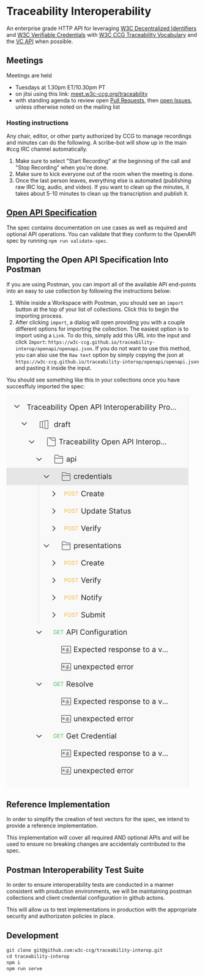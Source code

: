 # Traceability Interoperability

An enterprise grade HTTP API for leveraging [W3C Decentralized Identifiers](https://www.w3.org/TR/did-core/) and [W3C Verifiable Credentials](https://www.w3.org/TR/vc-data-model/) with [W3C CCG Traceability Vocabulary](https://w3c-ccg.github.io/traceability-vocab/) and the [VC API](https://w3c-ccg.github.io/vc-api/) when possible.

## Meetings

Meetings are held

- Tuesdays at 1.30pm ET/10.30pm PT
- on jitsi using this link: [meet.w3c-ccg.org/traceability](https://meet.w3c-ccg.org/traceability)
- with standing agenda to review open [Pull Requests](https://github.com/w3c-ccg/traceability-interop/pulls),
  then [open Issues](https://github.com/w3c-ccg/traceability-interop/issues), unless otherwise noted on the mailing list

### Hosting instructions

Any chair, editor, or other party authorized by CCG to manage recordings and
minutes can do the following. A scribe-bot will show up in the main #ccg IRC
channel automatically.

1. Make sure to select "Start Recording" at the beginning of the call and "Stop
   Recording" when you're done.
2. Make sure to kick everyone out of the room when the meeting is done.
3. Once the last person leaves, everything else is automated (publishing raw IRC
   log, audio, and video). If you want to clean up the minutes, it takes about
   5-10 minutes to clean up the transcription and publish it.

 
## [Open API Specification](https://w3c-ccg.github.io/traceability-interop/)

The spec contains documentation on use cases as well as required and optional API operations. You can validate that they conform to the OpenAPI spec by running `npm run validate-spec`.

## Importing the Open API Specification Into Postman

If you are using Postman, you can import all of the available API end-points into an easy to use collection by following the instructions below:

1. While inside a Workspace with Postman, you should see an `import` button at the top of your list of collections. Click this to begin the importing process.
2. After clicking `import`, a dialog will open providing you with a couple different options for importing the collection. The easiest option is to import using a `Link`. To do this, simply add this URL into the input and click `Import`: `https://w3c-ccg.github.io/traceability-interop/openapi/openapi.json`. If you do not want to use this method, you can also use the `Raw text` option by simply copying the json at `https://w3c-ccg.github.io/traceability-interop/openapi/openapi.json` and pasting it inside the input.

You should see something like this in your collections once you have succesffuly imported the spec:

![Postman collection](./docs/imported-collection.png)
## Reference Implementation

In order to simplify the creation of test vectors for the spec, we intend to provide a reference implementation.

This implementation will cover all required AND optional APIs and will be used to ensure no breaking changes are accidentaly contributed to the spec.

## Postman Interoperability Test Suite

In order to ensure interoperability tests are conducted in a manner consistent with production environments, we will be maintaining postman collections and client credential configuration in github actons.

This will allow us to test implementations in production with the appropriate security and authorizaton policies in place.


## Development

```
git clone git@github.com:w3c-ccg/traceability-interop.git
cd traceability-interop
npm i
npm run serve
```